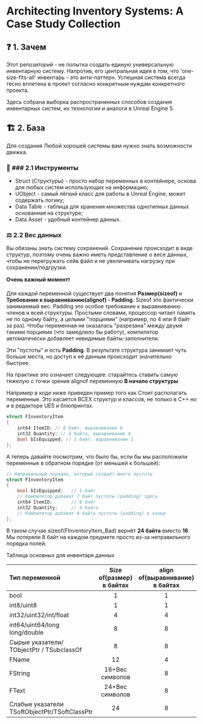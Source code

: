 # Architecting Inventory Systems: A Case Study Collection

## ❓ 1. Зачем 

Этот репозиторий - не попытка создать единую универсальную инвентарную систему. Напротив, его центральная идея в том, что 'one-size-fits-all' инвентарь - это анти-паттерн. Успешная система всегда тесно вплетена в проект согласно конкретным нуждам конкретного проекта.

Здесь собрана выборка распространенных способов создания инвентарных систем, их технологии и аналоги в Unreal Engine 5. 
## 🏗 2. База

Для создания Любой хорошей системы вам нужно знать возможности движка.

### 🔧 ### 2.1 Инструменты

* Struct (Структуры) - просто набор переменных в контейнере, основа для любых систем использующих на информацию;
* UObject - самый лёгкий класс для работы в Unreal Engine, может содержать логику;
* Data Table - таблица для хранения множества однотипных данных основанная на структуре;
* Data Asset - удобный контейнер данных.

### ⚖️ 2.2 Вес данных 

Вы обязаны знать систему сохранений. Сохранение происходит в виде структур, поэтому очень важно иметь представление о весе данных, чтобы не перегружать сейв файл и не увеличивать нагрузку при сохранении/подгрузки.

**Очень важный момент**❗ 

Для каждой переменной существует два понятия **Размер(sizeof)** и **Требование к выравниванию(alignof) - Padding**. Sizeof это фактически занимаемый вес. Padding это особое требование к выравниванию членов и всей структуры. Простыми словами, процессор читает память не по одному байту, а целыми "порциями" (например, по 4 или 8 байт за раз). Чтобы переменная не оказалась "разрезана" между двумя такими порциями (что замедлило бы работу), компилятор автоматически добавляет невидимые байты-заполнители.

Эти "пустоты" и есть **Padding**. В результате структура занимает чуть больше места, но доступ к её данным происходит значительно быстрее.

На практике это означает следующее: старайтесь ставить самую тяжелую с точки зрения alignof переменную **В начало структуры** 

Например в коде ниже приведен пример того как Стоит располагать переменные. Это касается ВСЕХ структур и классов, не только в С++ но и в редакторе UE5 и блюпринтах.

```cpp
struct FInventoryItem 
{ 
    int64 ItemID; // 8 байт, выравнивание 8 
    int32 Quantity; // 4 байта, выравнивание 4 
    bool bIsEquipped; // 1 байт, выравнивание 1 
};
```

А теперь давайте посмотрим, что было бы, если бы мы расположили переменные в обратном порядке (от меньшей к большей):

```cpp
// Неправильный порядок, который создаёт много пустоты
struct FInventoryItem
{
    bool bIsEquipped;   // 1 байт
    // Компилятор добавит 7 байт пустоты (padding) здесь
    int64 ItemID;       // 8 байт
    int32 Quantity;     // 4 байта
    // Компилятор добавит 4 байта пустоты (padding) в конце
};
```

В таком случае sizeof(FInventoryItem_Bad) вернёт **24 байта** вместо **16**. Мы потеряли 8 байт на каждом предмете просто из-за неправильного порядка полей. 

Таблица основных для инвентаря данных

| Тип переменной                                | Size of(размер) в байтах | align of(выравнивание) в байтах |
| :-------------------------------------------- | :----------------------: | :-----------------------------: |
| bool                                          |            1             |                1                |
| int8/uint8                                    |            1             |                1                |
| int32/uint32/int/float                        |            4             |                4                |
| int64/uint64/long long/double                 |            8             |                8                |
| Сырые указатели/ TObjectPtr / TSubclassOf     |            8             |                8                |
| FName                                         |            12            |                4                |
| FString                                       |     16+Вес символов      |                8                |
| FText                                         |     24+Вес символов      |                8                |
| Слабые указатели TSoftObjectPtr/TSoftClassPtr |            24            |                8                |
